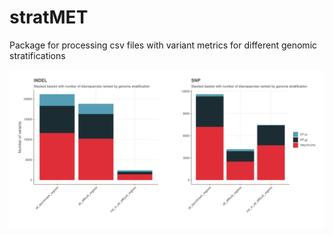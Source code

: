 # stratMET
Package for processing csv files with variant metrics for different genomic stratifications

![example_plot](https://github.com/mattssca/stratMET/blob/main/example-outs/example-figure.png)
